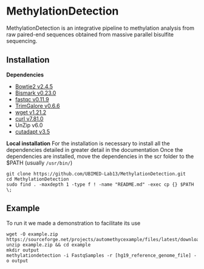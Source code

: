 # MethylationDetection


MethylationDetection is an integrative pipeline to methylation analysis from raw paired-end sequences obtained from massive parallel bisulfite sequencing.
## Installation

**Dependencies**
* [Bowtie2 v2.4.5](http://bowtie-bio.sourceforge.net/bowtie2/manual.shtml#building-from-source)
* [Bismark v0.23.0](https://www.bioinformatics.babraham.ac.uk/projects/bismark/)
* [fastqc v0.11.9](https://www.bioinformatics.babraham.ac.uk/projects/fastqc/)
* [TrimGalore v0.6.6](https://github.com/FelixKrueger/TrimGalore)
* [wget v1.21.2](https://www.gnu.org/software/wget/)
* [curl v7.81.0](https://curl.se/)
* UnZip v6.0
* [cutadapt v3.5](https://cutadapt.readthedocs.io/en/stable/installation.html)

**Local installation**
For the installation is necessary to install all the dependencies detailed in greater detail in the documentation
Once the dependencies are installed, move the dependencies in the scr folder to the $PATH (usually `/usr/bin/`)

```
git clone https://github.com/UBIMED-Lab13/MethylationDetection.git
cd MethylationDetection
sudo find . -maxdepth 1 -type f ! -name "README.md" -exec cp {} $PATH \;
```

## Example
To run it we made a demonstration to facilitate its use
```
wget -O example.zip https://sourceforge.net/projects/automethycexample/files/latest/download
unzip example.zip && cd example
mkdir output
methylationdetection -i FastqSamples -r [hg19_reference_genome_file] -o output
```
